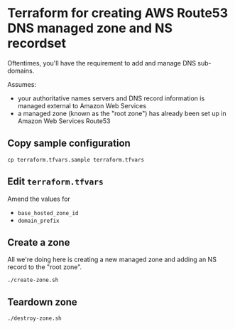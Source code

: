 # Terraform for creating AWS Route53 DNS managed zone and NS recordset

Oftentimes, you'll have the requirement to add and manage DNS sub-domains.

Assumes:

* your authoritative names servers and DNS record information is managed external to Amazon Web Services
* a managed zone (known as the "root zone") has already been set up in Amazon Web Services Route53

## Copy sample configuration

```
cp terraform.tfvars.sample terraform.tfvars
```

## Edit `terraform.tfvars`

Amend the values for

* `base_hosted_zone_id`
* `domain_prefix`

## Create a zone

All we're doing here is creating a new managed zone and adding an NS record to the "root zone".

```
./create-zone.sh
```

## Teardown zone

```
./destroy-zone.sh
```
